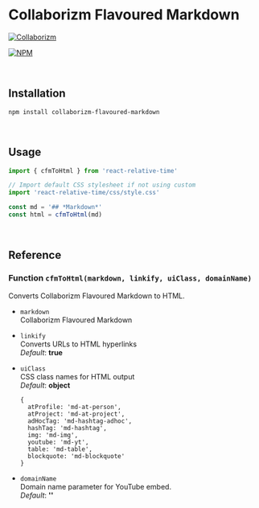 # Collaborizm Flavoured Markdown

[![Collaborizm](https://img.shields.io/badge/Collaborizm-Join%20now-blue.svg)](https://www.collaborizm.com/)   

[![NPM](https://nodei.co/npm/collaborizm-flavoured-markdown.png?mini=true)](https://nodei.co/npm/collaborizm-flavoured-markdown)


&nbsp;

## Installation
```
npm install collaborizm-flavoured-markdown
```  

&nbsp;

## Usage

```js
import { cfmToHtml } from 'react-relative-time'

// Import default CSS stylesheet if not using custom
import 'react-relative-time/css/style.css'

const md = '## *Markdown*'
const html = cfmToHtml(md)
```

&nbsp;

## Reference
### Function `cfmToHtml(markdown, linkify, uiClass, domainName)`
Converts Collaborizm Flavoured Markdown to HTML.    

* `markdown`    
  Collaborizm Flavoured Markdown

* `linkify`    
  Converts URLs to HTML hyperlinks    
  *Default*: **true**    


* `uiClass`    
  CSS class names for HTML output    
  *Default*: **object**    
  ```
  {
    atProfile: 'md-at-person',
    atProject: 'md-at-project',
    adHocTag: 'md-hashtag-adhoc',
    hashTag: 'md-hashtag',
    img: 'md-img',
    youtube: 'md-yt',
    table: 'md-table',
    blockquote: 'md-blockquote'
  }
  ```

* `domainName`    
  Domain name parameter for YouTube embed.    
  *Default*: **''**    
